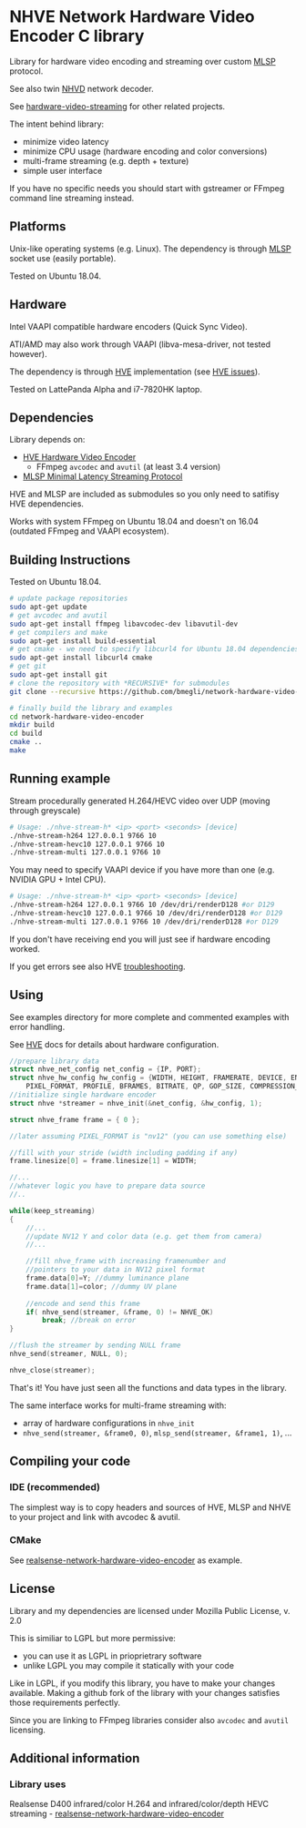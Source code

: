 # NHVE Network Hardware Video Encoder C library

Library for hardware video encoding and streaming over custom [MLSP](https://github.com/bmegli/minimal-latency-streaming-protocol) protocol.

See also twin [NHVD](https://github.com/bmegli/network-hardware-video-decoder) network decoder.

See [hardware-video-streaming](https://github.com/bmegli/hardware-video-streaming) for other related projects.

The intent behind library:
- minimize video latency
- minimize CPU usage (hardware encoding and color conversions)
- multi-frame streaming (e.g. depth + texture)
- simple user interface

If you have no specific needs you should start with gstreamer or FFmpeg command line streaming instead.

## Platforms 

Unix-like operating systems (e.g. Linux).
The dependency is through [MLSP](https://github.com/bmegli/minimal-latency-streaming-protocol) socket use (easily portable).

Tested on Ubuntu 18.04.

## Hardware

Intel VAAPI compatible hardware encoders (Quick Sync Video).

ATI/AMD may also work through VAAPI (libva-mesa-driver, not tested however).

The dependency is through [HVE](https://github.com/bmegli/hardware-video-encoder) implementation (see [HVE issues](https://github.com/bmegli/hardware-video-encoder/issues/5)).

Tested on LattePanda Alpha and i7-7820HK laptop.

## Dependencies

Library depends on:
- [HVE Hardware Video Encoder](https://github.com/bmegli/hardware-video-encoder)
	- FFmpeg `avcodec` and `avutil` (at least 3.4 version)
- [MLSP Minimal Latency Streaming Protocol](https://github.com/bmegli/minimal-latency-streaming-protocol)

HVE and MLSP are included as submodules so you only need to satifisy HVE dependencies.

Works with system FFmpeg on Ubuntu 18.04 and doesn't on 16.04 (outdated FFmpeg and VAAPI ecosystem).

## Building Instructions

Tested on Ubuntu 18.04.

``` bash
# update package repositories
sudo apt-get update 
# get avcodec and avutil
sudo apt-get install ffmpeg libavcodec-dev libavutil-dev
# get compilers and make 
sudo apt-get install build-essential
# get cmake - we need to specify libcurl4 for Ubuntu 18.04 dependencies problem
sudo apt-get install libcurl4 cmake
# get git
sudo apt-get install git
# clone the repository with *RECURSIVE* for submodules
git clone --recursive https://github.com/bmegli/network-hardware-video-encoder.git

# finally build the library and examples
cd network-hardware-video-encoder
mkdir build
cd build
cmake ..
make
```

## Running example

Stream procedurally generated H.264/HEVC video over UDP (moving through greyscale)

```bash
# Usage: ./nhve-stream-h* <ip> <port> <seconds> [device]
./nhve-stream-h264 127.0.0.1 9766 10
./nhve-stream-hevc10 127.0.0.1 9766 10
./nhve-stream-multi 127.0.0.1 9766 10
```

You may need to specify VAAPI device if you have more than one (e.g. NVIDIA GPU + Intel CPU).

```bash
# Usage: ./nhve-stream-h* <ip> <port> <seconds> [device]
./nhve-stream-h264 127.0.0.1 9766 10 /dev/dri/renderD128 #or D129
./nhve-stream-hevc10 127.0.0.1 9766 10 /dev/dri/renderD128 #or D129
./nhve-stream-multi 127.0.0.1 9766 10 /dev/dri/renderD128 #or D129
```

If you don't have receiving end you will just see if hardware encoding worked.

If you get errors see also HVE [troubleshooting](https://github.com/bmegli/hardware-video-encoder/wiki/Troubleshooting).

## Using

See examples directory for more complete and commented examples with error handling.

See [HVE](https://github.com/bmegli/hardware-video-encoder) docs for details about hardware configuration.


```C
//prepare library data
struct nhve_net_config net_config = {IP, PORT};
struct nhve_hw_config hw_config = {WIDTH, HEIGHT, FRAMERATE, DEVICE, ENCODER,
	PIXEL_FORMAT, PROFILE, BFRAMES, BITRATE, QP, GOP_SIZE, COMPRESSION_LEVEL};
//initialize single hardware encoder
struct nhve *streamer = nhve_init(&net_config, &hw_config, 1);

struct nhve_frame frame = { 0 };

//later assuming PIXEL_FORMAT is "nv12" (you can use something else)

//fill with your stride (width including padding if any)
frame.linesize[0] = frame.linesize[1] = WIDTH;

//...
//whatever logic you have to prepare data source
//..

while(keep_streaming)
{
	//...
	//update NV12 Y and color data (e.g. get them from camera)
	//...

	//fill nhve_frame with increasing framenumber and
	//pointers to your data in NV12 pixel format
	frame.data[0]=Y; //dummy luminance plane
	frame.data[1]=color; //dummy UV plane
	
	//encode and send this frame
	if( nhve_send(streamer, &frame, 0) != NHVE_OK)
		break; //break on error
}

//flush the streamer by sending NULL frame
nhve_send(streamer, NULL, 0);

nhve_close(streamer);
```

That's it! You have just seen all the functions and data types in the library.

The same interface works for multi-frame streaming with:
- array of hardware configurations in `nhve_init`
- `nhve_send(streamer, &frame0, 0)`, `mlsp_send(streamer, &frame1, 1)`, ...

## Compiling your code

### IDE (recommended)

The simplest way is to copy headers and sources of HVE, MLSP and NHVE to your project and link with avcodec & avutil.

### CMake

See [realsense-network-hardware-video-encoder](https://github.com/bmegli/realsense-network-hardware-video-encoder) as example.

## License

Library and my dependencies are licensed under Mozilla Public License, v. 2.0

This is similiar to LGPL but more permissive:
- you can use it as LGPL in prioprietrary software
- unlike LGPL you may compile it statically with your code

Like in LGPL, if you modify this library, you have to make your changes available.
Making a github fork of the library with your changes satisfies those requirements perfectly.

Since you are linking to FFmpeg libraries consider also `avcodec` and `avutil` licensing.

## Additional information

### Library uses

Realsense D400 infrared/color H.264 and infrared/color/depth HEVC streaming - [realsense-network-hardware-video-encoder](https://github.com/bmegli/realsense-network-hardware-video-encoder)
